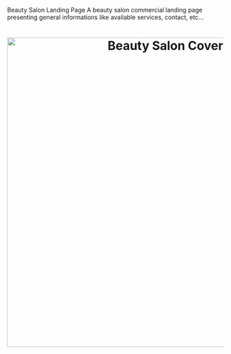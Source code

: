 Beauty Salon Landing Page
A beauty salon commercial landing page presenting general informations like available services, contact, etc...

<h1 align="center">
<img width="720px" alt="Beauty Salon Cover" src="https://user-images.githubusercontent.com/25250788/158037688-d64f95ab-b56d-4769-b811-19db7bf7be66.png">
</h1>
